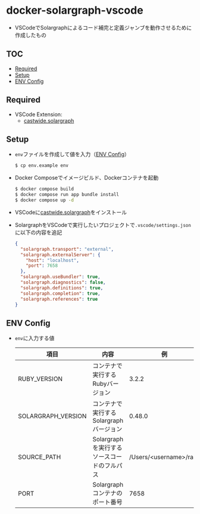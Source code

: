 # docker-solargraph-vscode<!-- omit in toc -->

- VSCodeでSolargraphによるコード補完と定義ジャンブを動作させるために作成したもの

## TOC<!-- omit in toc -->

- [Required](#required)
- [Setup](#setup)
- [ENV Config](#env-config)

## Required

- VSCode Extension:
  - [castwide.solargraph](https://marketplace.visualstudio.com/items?itemName=castwide.solargraph)

## Setup

- `env`ファイルを作成して値を入力（[ENV Config](#env-config)）

  ```bash
  $ cp env.example env
  ```

- Docker Composeでイメージビルド、Dockerコンテナを起動

  ```bash
  $ docker compose build
  $ docker compose run app bundle install
  $ docker compose up -d
  ```

- VSCodeに[castwide.solargraph](https://marketplace.visualstudio.com/items?itemName=castwide.solargraph)をインストール

- SolargraphをVSCodeで実行したいプロジェクトで`.vscode/settings.json`に以下の内容を追記

  ```json
  {
    "solargraph.transport": "external",
    "solargraph.externalServer": {
      "host": "localhost",
      "port": 7658
    },
    "solargraph.useBundler": true,
    "solargraph.diagnostics": false,
    "solargraph.definitions": true,
    "solargraph.completion": true,
    "solargraph.references": true
  }
  ```

## ENV Config

- `env`に入力する値

  | 項目 | 内容 | 例 |
  | -- | -- | -- |
  | RUBY_VERSION | コンテナで実行するRubyバージョン | 3.2.2 |
  | SOLARGRAPH_VERSION | コンテナで実行するSolargraphバージョン | 0.48.0 |
  | SOURCE_PATH | Solargraphを実行するソースコードのフルパス | /Users/\<username\>/rails |
  | PORT | Solargraphコンテナのポート番号 | 7658 |
